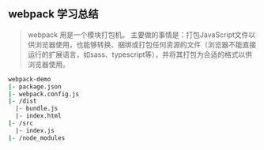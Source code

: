 ## webpack 学习总结  

> webpack 用是一个模块打包机。
> 主要做的事情是：打包JavaScript文件以供浏览器使用，也能够转换、捆绑或打包任何资源的文件（浏览器不能直接运行的扩展语言，如sass、typescript等），并将其打包为合适的格式以供浏览器使用。  


``` bash
webpack-demo
|- package.json
|- webpack.config.js
|- /dist
  |- bundle.js
  |- index.html
|- /src
  |- index.js
|- /node_modules
```
